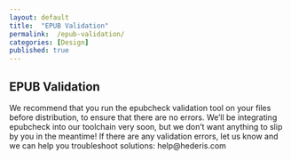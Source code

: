 ```yaml
---
layout: default
title:  "EPUB Validation"
permalink:  /epub-validation/
categories: [Design]
published: true
---
```


<section data-type="chapter" class="hsecchapter" data-hederis-type="hsecchapter" id="epub-validation" data-pi-attrs="id: epub-validation"><h1 data-hederis-type="hblkchaptitle" class="hblkchaptitle" id="pE0Ffnau5">EPUB Validation</h1>
    <p class="hblkp" data-hederis-type="hblkp" id="pd3Oq242p">We recommend that you run the epubcheck validation tool on your files before distribution, to ensure that there are no errors. We&#8217;ll be integrating epubcheck into our toolchain very soon, but we don&#8217;t want anything to slip by you in the meantime! If there are any validation errors, let us know and we can help you troubleshoot solutions: help@hederis.com</p>
    </section>
    